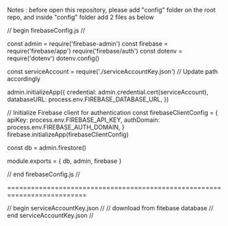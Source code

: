 Notes : before open this repository, please add "config" folder on the root repo, and inside "config" folder add 2 files as below

// begin firebaseConfig.js //

const admin = require('firebase-admin')
const firebase = require('firebase/app')
require('firebase/auth')
const dotenv = require('dotenv')
dotenv.config()

const serviceAccount = require('./serviceAccountKey.json') // Update path accordingly

admin.initializeApp({
  credential: admin.credential.cert(serviceAccount),
  databaseURL: process.env.FIREBASE_DATABASE_URL,
})

// Initialize Firebase client for authentication
const firebaseClientConfig = {
  apiKey: process.env.FIREBASE_API_KEY,
  authDomain: process.env.FIREBASE_AUTH_DOMAIN,
}
firebase.initializeApp(firebaseClientConfig)

const db = admin.firestore()

module.exports = { db, admin, firebase }

// end firebaseConfig.js //

==========================================================================

// begin serviceAccountKey.json //
// download from fitebase database
// end serviceAccountKey.json //


